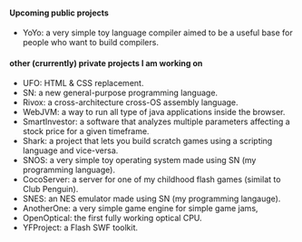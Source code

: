 <h4>Upcoming public projects</h4>
<ul>
  <li>YoYo: a very simple toy language compiler aimed to be a useful base for people who want to build compilers.</li>
</ul>

<h4>other (crurrently) private projects I am working on</h4>
<ul>
  <li>UFO: HTML & CSS replacement.</li>
  <li>SN: a new general-purpose programming language.</li>
  <li>Rivox: a cross-architecture cross-OS assembly language.</li>
  <li>WebJVM: a way to run all type of java applications inside the browser.</li>
  <li>SmartInvestor: a software that analyzes multiple parameters affecting a stock price for a given timeframe.</li>
  <li>Shark: a project that lets you build scratch games using a scripting language and vice-versa.</li>
  <li>SNOS: a very simple toy operating system made using SN (my programming language).</li>
  <li>CocoServer: a server for one of my childhood flash games (similat to Club Penguin).</li>
  <li>SNES: an NES emulator made using SN (my programming langauge).</li>
  <li>AnotherOne: a very simple game engine for simple game jams,</li>
  <li>OpenOptical: the first fully working optical CPU.</li>
  <li>YFProject: a Flash SWF toolkit.</li>
</ul>

<!---
yahyaabdulmohsin/yahyaabdulmohsin is a ✨ special ✨ repository because its `README.md` (this file) appears on your GitHub profile.
You can click the Preview link to take a look at your changes.
--->

